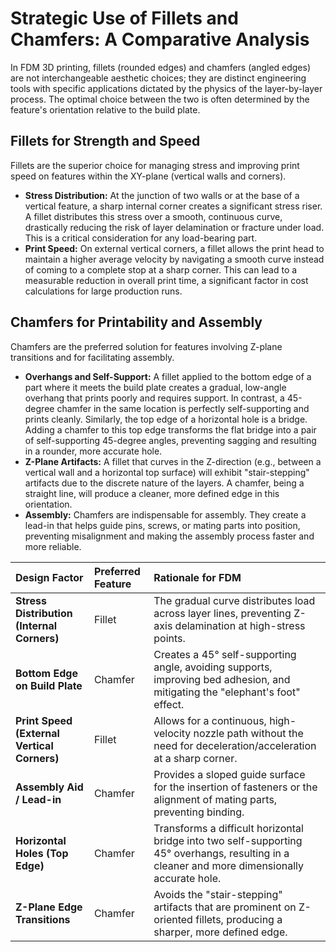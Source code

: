 # Strategic Use of Fillets and Chamfers: A Comparative Analysis

In FDM 3D printing, fillets (rounded edges) and chamfers (angled edges) are not interchangeable aesthetic choices; they are distinct engineering tools with specific applications dictated by the physics of the layer-by-layer process. The optimal choice between the two is often determined by the feature's orientation relative to the build plate.

## Fillets for Strength and Speed

Fillets are the superior choice for managing stress and improving print speed on features within the XY-plane (vertical walls and corners).

* **Stress Distribution:** At the junction of two walls or at the base of a vertical feature, a sharp internal corner creates a significant stress riser. A fillet distributes this stress over a smooth, continuous curve, drastically reducing the risk of layer delamination or fracture under load. This is a critical consideration for any load-bearing part.
* **Print Speed:** On external vertical corners, a fillet allows the print head to maintain a higher average velocity by navigating a smooth curve instead of coming to a complete stop at a sharp corner. This can lead to a measurable reduction in overall print time, a significant factor in cost calculations for large production runs.

## Chamfers for Printability and Assembly

Chamfers are the preferred solution for features involving Z-plane transitions and for facilitating assembly.

* **Overhangs and Self-Support:** A fillet applied to the bottom edge of a part where it meets the build plate creates a gradual, low-angle overhang that prints poorly and requires support. In contrast, a 45-degree chamfer in the same location is perfectly self-supporting and prints cleanly. Similarly, the top edge of a horizontal hole is a bridge. Adding a chamfer to this top edge transforms the flat bridge into a pair of self-supporting 45-degree angles, preventing sagging and resulting in a rounder, more accurate hole.
* **Z-Plane Artifacts:** A fillet that curves in the Z-direction (e.g., between a vertical wall and a horizontal top surface) will exhibit "stair-stepping" artifacts due to the discrete nature of the layers. A chamfer, being a straight line, will produce a cleaner, more defined edge in this orientation.
* **Assembly:** Chamfers are indispensable for assembly. They create a lead-in that helps guide pins, screws, or mating parts into position, preventing misalignment and making the assembly process faster and more reliable.

| Design Factor | Preferred Feature | Rationale for FDM |
| :--- | :--- | :--- |
| **Stress Distribution (Internal Corners)** | Fillet | The gradual curve distributes load across layer lines, preventing Z-axis delamination at high-stress points. |
| **Bottom Edge on Build Plate** | Chamfer | Creates a 45° self-supporting angle, avoiding supports, improving bed adhesion, and mitigating the "elephant's foot" effect. |
| **Print Speed (External Vertical Corners)** | Fillet | Allows for a continuous, high-velocity nozzle path without the need for deceleration/acceleration at a sharp corner. |
| **Assembly Aid / Lead-in** | Chamfer | Provides a sloped guide surface for the insertion of fasteners or the alignment of mating parts, preventing binding. |
| **Horizontal Holes (Top Edge)** | Chamfer | Transforms a difficult horizontal bridge into two self-supporting 45° overhangs, resulting in a cleaner and more dimensionally accurate hole. |
| **Z-Plane Edge Transitions** | Chamfer | Avoids the "stair-stepping" artifacts that are prominent on Z-oriented fillets, producing a sharper, more defined edge. |

